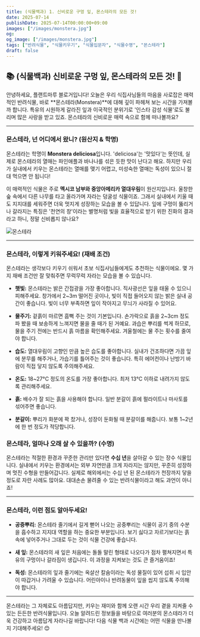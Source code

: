 ```yaml
---
title: (식물백과) 1. 신비로운 구멍 잎, 몬스테라의 모든 것!
date: 2025-07-14
publishDate: 2025-07-14T00:00:00+09:00
images: ["/images/monstera.jpg"]
og:
og_image: ["/images/monstera.jpg"]
tags: ["반려식물", "식물키우기", "식물입문자", "식물수명", "몬스테라"]
draft: false
---
```


## 📚 (식물백과) 신비로운 구멍 잎, 몬스테라의 모든 것! 💚

안녕하세요, 플랜트마루 블로거입니다! 오늘은 우리 식집사님들의 마음을 사로잡은 매력적인 반려식물, 바로 **몬스테라(Monstera)**에 대해 깊이 파헤쳐 보는 시간을 가져볼까 합니다. 특유의 시원하게 갈라진 잎과 이국적인 분위기로 '인스타 감성 식물'로도 불리며 많은 사랑을 받고 있죠. 몬스테라의 신비로운 매력 속으로 함께 떠나볼까요?

---
### 몬스테라, 넌 어디에서 왔니? (원산지 & 학명)

몬스테라는 학명이 **Monstera deliciosa**입니다. 'deliciosa'는 '맛있다'는 뜻인데, 실제로 몬스테라의 열매는 파인애플과 바나나를 섞은 듯한 맛이 난다고 해요. 하지만 우리가 실내에서 키우는 몬스테라는 열매를 맺기 어렵고, 미성숙한 열매는 독성이 있으니 절대 먹으면 안 됩니다!

이 매력적인 식물은 주로 **멕시코 남부와 중앙아메리카 열대우림**이 원산지입니다. 울창한 숲 속에서 다른 나무를 타고 올라가며 자라는 덩굴성 식물이죠. 그래서 실내에서 키울 때도 지지대를 세워주면 더욱 멋지게 성장하는 모습을 볼 수 있답니다. 잎에 구멍이 뚫리거나 갈라지는 특징은 '천연의 창'이라는 별명처럼 빛을 효율적으로 받기 위한 진화의 결과라고 하니, 정말 신비롭지 않나요?

![몬스테라](/images/monstera.jpg)

---

### 몬스테라, 이렇게 키워주세요! (재배 조건)

몬스테라는 생각보다 키우기 쉬워서 초보 식집사님들에게도 추천하는 식물이에요. 몇 가지 재배 조건만 잘 맞춰주면 무럭무럭 자라는 모습을 볼 수 있습니다.

- **햇빛:** 몬스테라는 밝은 간접광을 가장 좋아합니다. 직사광선은 잎을 태울 수 있으니 피해주세요. 창가에서 2~3m 떨어진 곳이나, 빛이 직접 들어오지 않는 밝은 실내 공간이 좋습니다. 빛이 너무 부족하면 잎이 작아지고 무늬가 사라질 수 있어요.
    
- **물주기:** 겉흙이 마르면 흠뻑 주는 것이 기본입니다. 손가락으로 흙을 2~3cm 정도 파 봤을 때 보송하게 느껴지면 물을 줄 때가 된 거예요. 과습은 뿌리를 썩게 하므로, 물을 주기 전에는 반드시 흙 마름을 확인해주세요. 겨울철에는 물 주는 횟수를 줄여야 합니다.
    
- **습도:** 열대우림이 고향인 만큼 높은 습도를 좋아합니다. 실내가 건조하다면 가끔 잎에 분무를 해주거나, 가습기를 틀어주는 것이 좋습니다. 특히 에어컨이나 난방기 바람이 직접 닿지 않도록 주의해주세요.
    
- **온도:** 18~27°C 정도의 온도를 가장 좋아합니다. 최저 13°C 이하로 내려가지 않도록 관리해주세요.
    
- **흙:** 배수가 잘 되는 흙을 사용해야 합니다. 일반 분갈이 흙에 펄라이트나 마사토를 섞어주면 좋습니다.
    
- **분갈이:** 뿌리가 화분에 꽉 찼거나, 성장이 둔화될 때 분갈이를 해줍니다. 보통 1~2년에 한 번 정도가 적당합니다.
    


### 몬스테라, 얼마나 오래 살 수 있을까? (수명)

몬스테라는 적절한 환경과 꾸준한 관리만 있다면 **수십 년**을 살아갈 수 있는 장수 식물입니다. 실내에서 키우는 환경에서는 외부 자연만큼 크게 자라지는 않지만, 꾸준히 성장하며 멋진 수형을 만들어갑니다. 실제로 해외에서는 수십 년 된 몬스테라가 천장까지 닿을 정도로 자란 사례도 많아요. 대대손손 물려줄 수 있는 반려식물이라고 해도 과언이 아니죠!

---

### 몬스테라, 이런 점도 알아두세요!

- **공중뿌리:** 몬스테라 줄기에서 길게 뻗어 나오는 공중뿌리는 식물이 공기 중의 수분을 흡수하고 지지대 역할을 하는 중요한 부분입니다. 보기 싫다고 자르기보다는 흙 속에 넣어주거나 그대로 두는 것이 식물 건강에 좋습니다.
    
- **새 잎:** 몬스테라의 새 잎은 처음에는 돌돌 말린 형태로 나오다가 점차 펼쳐지면서 특유의 구멍이나 갈라짐이 생깁니다. 이 과정을 지켜보는 것도 큰 즐거움이죠!
    
- **독성:** 몬스테라의 잎과 줄기에는 옥살산 칼슘이라는 독성 물질이 있어 섭취 시 입안이 따갑거나 가려울 수 있습니다. 어린아이나 반려동물이 잎을 씹지 않도록 주의해야 합니다.
    

---

몬스테라는 그 자체로도 아름답지만, 키우는 재미와 함께 오랜 시간 우리 곁을 지켜줄 수 있는 든든한 반려식물입니다. 오늘 알려드린 정보들을 바탕으로 여러분의 몬스테라가 더욱 건강하고 아름답게 자라나길 바랍니다! 다음 식물 백과 시간에는 어떤 식물을 만나볼지 기대해주세요! 😊